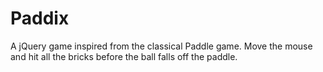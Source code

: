 # Paddix
A jQuery game inspired from the classical Paddle game. Move the mouse and hit all the bricks before the ball falls off the paddle.

